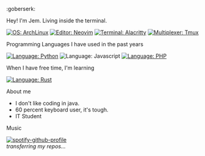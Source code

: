 <!---
- 👋 Hi, I’m jemcv
- 👀 I’m interested in programming
- 🌱 I’m currently learning python
- 💞️ I’m looking to collaborate on ...
- 📫 How to reach me ...
--->
<!---
jemcv/jemcv is a ✨ special ✨ repository because its `README.md` (this file) appears on your GitHub profile.
You can click the Preview link to take a look at your changes.
--->

:goberserk:

<!-- <b> forgotten and remembered | I dont code, I only type.</b> -->
<!-- 
[![Typing SVG](https://readme-typing-svg.demolab.com?font=IBM+Plex+Mono&weight=600&size=16&pause=1000&color=000000&width=435&height=30&lines=forgotten+and+remembered)](https://git.io/typing-svg)
-->
<!-- 
[![Typing SVG](https://readme-typing-svg.demolab.com?font=IBM+Plex+Mono&weight=500&size=16&pause=1000&color=778588&width=435&lines=I+dont+code%2C+I+only+type.)](https://git.io/typing-svg)
<br>
-->
Hey! I'm Jem. Living inside the terminal.
<!-- 
[![WM: DWM](https://img.shields.io/badge/WM-DWM-white?style=flat-square&logo=dwm)](https://dwm.suckless.org)
<br>
[![DE: Gnome](https://img.shields.io/badge/DE-Gnome-lightblue?style=flat-square&logo=gnome)](https://gnome.org)
<br>
-->
[![OS: ArchLinux](https://img.shields.io/badge/OS-ArchLinux-blue?style=flat-square&logo=arch-linux)](https://archlinux.org)
[![Editor: Neovim](https://img.shields.io/badge/EDITOR-Neovim-brightgreen?style=flat-square&logo=neovim)](https://neovim.io)
[![Terminal: Alacritty](https://img.shields.io/badge/TERMINAL-Alacritty-orange?style=flat-square&logo=alacritty)](https://alacritty.org)
[![Multiplexer: Tmux](https://img.shields.io/badge/MULTIPLEXER-Tmux-darkgreen?style=flat-square&logo=tmux)](https://tmux.github.io)

Programming Languages I have used in the past years

[![Language: Python](https://img.shields.io/badge/LANGUAGE-Python-blue?style=flat-square&logo=python)](https://python.org) 
![Language: Javascript](https://img.shields.io/badge/LANGUAGE-Javascript-yellow?style=flat-square&logo=javascript)
[![Language: PHP](https://img.shields.io/badge/LANGUAGE-PHP-lightgrey?style=flat-square&logo=php)](https://php.net) 


When I have free time, I'm learning

[![Language: Rust](https://img.shields.io/badge/LANGUAGE-Rust-orange?style=flat-square&logo=rust)](https://www.rust-lang.org/)
<br>
<!-- 
[![Language: Zig](https://img.shields.io/badge/LANGUAGE-Zig-yellow?style=flat-square&logo=zig)](https://python.org) 
-->

About me

- I don't like coding in java.
- 60 percent keyboard user, it's tough.
- IT Student

Music

[![spotify-github-profile](https://spotify-github-profile.vercel.app/api/view?uid=31ntxmzr3nujrwdmibfuejhfdcmi&cover_image=true&theme=novatorem&show_offline=false&background_color=121212&interchange=false&bar_color=000000&bar_color_cover=true)](https://spotify-github-profile.vercel.app/api/view?uid=31ntxmzr3nujrwdmibfuejhfdcmi&redirect=true)
<br>
<i> transferring my repos... </i>
